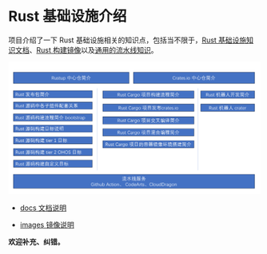 # Rust 基础设施介绍

项目介绍了一下 Rust 基础设施相关的知识点，包括当不限于，[Rust 基础设施知识文档](docs/README.md)、[Rust 构建镜像](images/README.md)以及[通用的流水线知识](pipeline/README.md)。

![alt text](./asserts/image.png)

- [docs 文档说明](./docs/README.md)

- [images 镜像说明](./images/README.md)

**欢迎补充、纠错。**